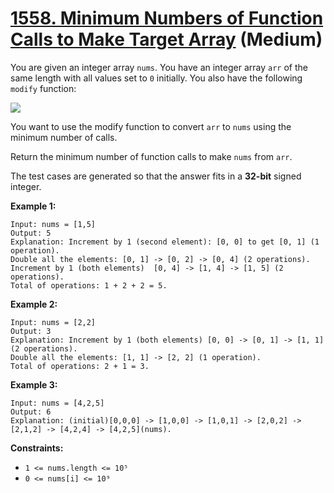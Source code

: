 # [1558. Minimum Numbers of Function Calls to Make Target Array][link] (Medium)

[link]: https://leetcode.com/problems/minimum-numbers-of-function-calls-to-make-target-array/

You are given an integer array `nums`. You have an integer array `arr` of the same length with all
values set to `0` initially. You also have the following `modify` function:

![](https://assets.leetcode.com/uploads/2020/07/10/sample_2_1887.png)

You want to use the modify function to convert `arr` to `nums` using the minimum number of calls.

Return the minimum number of function calls to make  `nums` from  `arr`.

The test cases are generated so that the answer fits in a **32-bit** signed integer.

**Example 1:**

```
Input: nums = [1,5]
Output: 5
Explanation: Increment by 1 (second element): [0, 0] to get [0, 1] (1 operation).
Double all the elements: [0, 1] -> [0, 2] -> [0, 4] (2 operations).
Increment by 1 (both elements)  [0, 4] -> [1, 4] -> [1, 5] (2 operations).
Total of operations: 1 + 2 + 2 = 5.
```

**Example 2:**

```
Input: nums = [2,2]
Output: 3
Explanation: Increment by 1 (both elements) [0, 0] -> [0, 1] -> [1, 1] (2 operations).
Double all the elements: [1, 1] -> [2, 2] (1 operation).
Total of operations: 2 + 1 = 3.
```

**Example 3:**

```
Input: nums = [4,2,5]
Output: 6
Explanation: (initial)[0,0,0] -> [1,0,0] -> [1,0,1] -> [2,0,2] -> [2,1,2] -> [4,2,4] -> [4,2,5](nums).
```

**Constraints:**

- `1 <= nums.length <= 10⁵`
- `0 <= nums[i] <= 10⁹`

